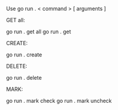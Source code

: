 Use go run . < command > [ arguments ]

GET all:

go run . get all
go run . get <id>

CREATE:

go run . create

DELETE:

go run . delete <id>

MARK:

go run . mark <id> check
go run . mark <id> uncheck
